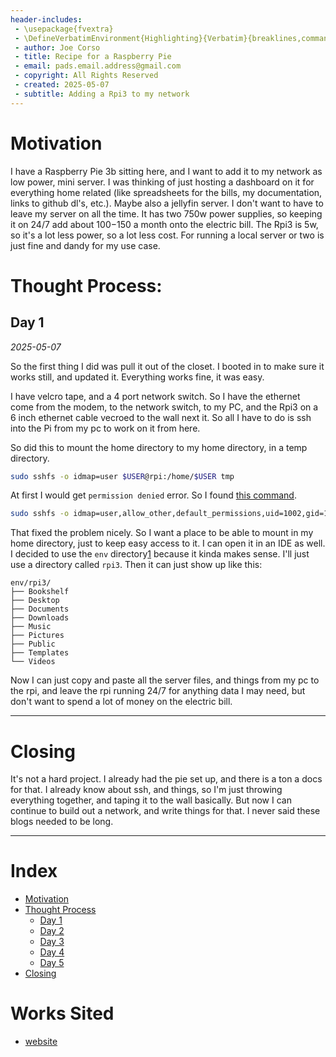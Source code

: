 ```yaml
---
header-includes:
 - \usepackage{fvextra}
 - \DefineVerbatimEnvironment{Highlighting}{Verbatim}{breaklines,commandchars=\\\{\}}
 - author: Joe Corso
 - title: Recipe for a Raspberry Pie
 - email: pads.email.address@gmail.com
 - copyright: All Rights Reserved
 - created: 2025-05-07
 - subtitle: Adding a Rpi3 to my network
---
```


# Motivation
I have a Raspberry Pie 3b sitting here, and I want to add it to my network as low power, mini server. I was thinking of just hosting a dashboard on it for everything home related (like spreadsheets for the bills, my documentation, links to github dl's, etc.). Maybe also a jellyfin server. I don't want to have to leave my server on all the time. It has two 750w power supplies, so keeping it on 24/7 add about $100-$150 a month onto the electric bill. The Rpi3 is 5w, so it's a lot less power, so a lot less cost. For running a local server or two is just fine and dandy for my use case.

# Thought Process:
## Day 1
*2025-05-07*

So the first thing I did was pull it out of the closet. I booted in to make sure it works still, and updated it. Everything works fine, it was easy.

I have velcro tape, and a 4 port network switch. So I have the ethernet come from the modem, to the network switch, to my PC, and the Rpi3 on a 6 inch ethernet cable vecroed to the wall next it. So all I have to do is ssh into the Pi from my pc to work on it from here.


So did this to mount the home directory to my home directory, in a temp directory.

~~~bash 
sudo sshfs -o idmap=user $USER@rpi:/home/$USER tmp
~~~

At first I would get `permission denied` error. So I found [this command](https://wiki.archlinux.org/title/SSHFS#allow_root_or_allow_other). 

~~~bash
sudo sshfs -o idmap=user,allow_other,default_permissions,uid=1002,gid=1002 $USER@rpi:/home/$USER tmp
~~~

That fixed the problem nicely.
So I want a place to be able to mount in my home directory, just to keep easy access to it. I can open it in an IDE as well. I decided to use the `env` directory[1](directory_management.md) because it kinda makes sense. I'll just use a directory called `rpi3`. Then it can just show up like this:

~~~
env/rpi3/
├── Bookshelf
├── Desktop
├── Documents
├── Downloads
├── Music
├── Pictures
├── Public
├── Templates
└── Videos
~~~

Now I can just copy and paste all the server files, and things from my pc to the rpi, and leave the rpi running 24/7 for anything data I may need, but don't want to spend a lot of money on the electric bill.

---

# Closing
It's not a hard project. I already had the pie set up, and there is a ton a docs for that. I already know about ssh, and things, so I'm just throwing everything together, and taping it to the wall basically. But now I can continue to build out a network, and write things for that. I never said these blogs needed to be long.

---

# Index

- [Motivation](#motivation)
- [Thought Process](#thought-process)
    - [Day 1](#day-1)
    - [Day 2](#day-2)
    - [Day 3](#day-3)
    - [Day 4](#day-4)
    - [Day 5](#day-5)
- [Closing](#closing)

# Works Sited

 - [website]("www.google.com")

 [1]: (www.google.com)
